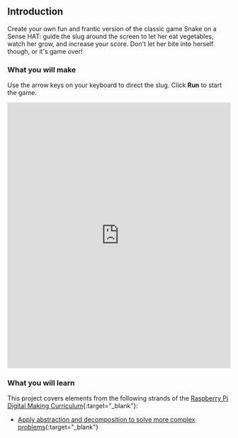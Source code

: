 ## Introduction

Create your own fun and frantic version of the classic game Snake on a Sense HAT: guide the slug around the screen to let her eat vegetables, watch her grow, and increase your score. Don't let her bite into herself though, or it's game over!

### What you will make

Use the arrow keys on your keyboard to direct the slug. Click **Run** to start the game.

<iframe src="https://trinket.io/embed/python/b9e8a05f5b?outputOnly=true" width="100%" height="600" frameborder="0" marginwidth="0" marginheight="0" allowfullscreen></iframe>

### What you will learn

This project covers elements from the following strands of the [Raspberry Pi Digital Making Curriculum](http://rpf.io/curriculum){:target="_blank"}:

+ [Apply abstraction and decomposition to solve more complex problems](https://curriculum.raspberrypi.org/programming/developer/){:target="_blank"}
